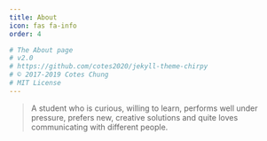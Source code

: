 ```yaml
---
title: About
icon: fas fa-info
order: 4

# The About page
# v2.0
# https://github.com/cotes2020/jekyll-theme-chirpy
# © 2017-2019 Cotes Chung
# MIT License
---
```



<!-- > **Note**: Add Markdown syntax content to file `_tabs/about.md` and it will show up on this page. -->
> A student who is curious, willing to learn, performs well under pressure, prefers new, creative solutions and quite loves communicating with different people.
